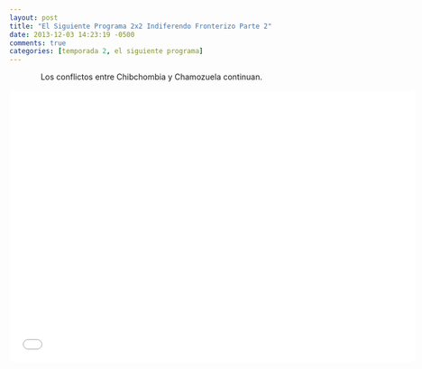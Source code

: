```yaml
---
layout: post
title: "El Siguiente Programa 2x2 Indiferendo Fronterizo Parte 2"
date: 2013-12-03 14:23:19 -0500
comments: true
categories: [temporada 2, el siguiente programa]
---
```

<div align="center">
Los conflictos entre Chibchombia y Chamozuela continuan.
<br></br>
<iframe width="720" height="480" src="//www.youtube.com/embed/EkEcbU4EKlA" frameborder="0" allowfullscreen></iframe>
</div>
